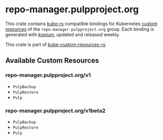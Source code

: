 <!--
SPDX-FileCopyrightText: The kube-custom-resources-rs Authors
SPDX-License-Identifier: 0BSD
 -->

# repo-manager.pulpproject.org

This crate contains [kube-rs](https://kube.rs/) compatible bindings for Kubernetes [custom resources](https://kubernetes.io/docs/tasks/extend-kubernetes/custom-resources/custom-resource-definitions/) of the `repo-manager.pulpproject.org` group. Each binding is generated with [kopium](https://github.com/kube-rs/kopium), updated and released weekly.

This crate is part of [kube-custom-resources-rs](https://github.com/metio/kube-custom-resources-rs).

## Available Custom Resources

### repo-manager.pulpproject.org/v1
- `PulpBackup`
- `PulpRestore`
- `Pulp`
### repo-manager.pulpproject.org/v1beta2
- `PulpBackup`
- `PulpRestore`
- `Pulp`
